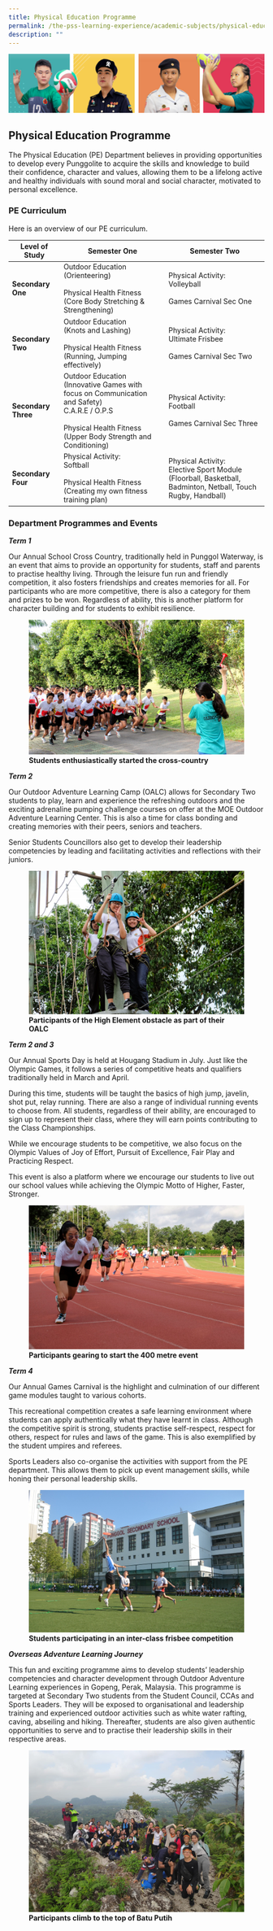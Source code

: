 ```yaml
---
title: Physical Education Programme
permalink: /the-pss-learning-experience/academic-subjects/physical-education-programme/
description: ""
---
```

![](/images/Our%20School/subbanner.jpg)

## Physical Education Programme

The Physical Education (PE) Department believes in providing opportunities to develop every Punggolite to acquire the skills and knowledge to build their confidence, character and values, allowing them to be a lifelong active and healthy individuals with sound moral and social character, motivated to personal excellence.

  

### PE Curriculum

Here is an overview of our PE curriculum.

<table>
<thead>
  <tr>
    <th>Level of Study<br></th>
    <th>Semester One<br></th>
    <th>Semester Two<br></th>
  </tr>
</thead>
<tbody>
  <tr>
    <td><b>Secondary One</b><br></td>
    <td>Outdoor Education<br>(Orienteering)<br><br>Physical Health Fitness<br>(Core Body Stretching &amp; Strengthening)</td>
    <td>Physical Activity:<br>Volleyball<br><br>Games Carnival Sec One</td>
  </tr>
  <tr>
    <td><b>Secondary Two</b><br></td>
    <td>Outdoor Education<br>(Knots and Lashing)<br><br>Physical Health Fitness<br>(Running, Jumping effectively)</td>
    <td>Physical Activity:<br>Ultimate Frisbee<br><br>Games Carnival Sec Two</td>
  </tr>
  <tr>
    <td><b>Secondary Three</b><br></td>
    <td>Outdoor Education<br>(Innovative Games with focus on Communication and Safety) <br>C.A.R.E / O.P.S<br><br>Physical Health Fitness<br>(Upper Body Strength and Conditioning)</td>
    <td>Physical Activity:<br>Football<br><br>Games Carnival Sec Three</td>
  </tr>
  <tr>
    <td><b>Secondary Four</b><br></td>
    <td>Physical Activity:<br>Softball<br><br>Physical Health Fitness<br>(Creating my own fitness training plan)</td>
    <td>Physical Activity:<br>Elective Sport Module<br>(Floorball, Basketball, Badminton, Netball, Touch Rugby, Handball)</td>
  </tr>
</tbody>
</table>

### Department Programmes and Events


  

**_Term 1_**

  

Our Annual School Cross Country, traditionally held in Punggol Waterway, is an event that aims to provide an opportunity for students, staff and parents to practise healthy living. Through the leisure fun run and friendly competition, it also fosters friendships and creates memories for all. For participants who are more competitive, there is also a category for them and prizes to be won. Regardless of ability, this is another platform for character building and for students to exhibit resilience.


<figure>
<img src="/images/Academic%20Subjects/Physical%20Education%20Programme/A%20good%20start%20is%20as%20important%20as%20being%20consistent.jpg">
<figcaption> <strong> Students enthusiastically started the cross-country</strong> </figcaption>
</figure>


**_Term 2_**

  

Our Outdoor Adventure Learning Camp (OALC) allows for Secondary Two students to play, learn and experience the refreshing outdoors and the exciting adrenaline pumping challenge courses on offer at the MOE Outdoor Adventure Learning Center. This is also a time for class bonding and creating memories with their peers, seniors and teachers.

  

Senior Students Councillors also get to develop their leadership competencies by leading and facilitating activities and reflections with their juniors.



<figure>
<img src="/images/Academic%20Subjects/Physical%20Education%20Programme/Challenging%20our%20boundaries.jpg">
<figcaption> <strong> Participants of the High Element obstacle as part of their OALC</strong> </figcaption>
</figure>



**_Term 2 and 3_**

  

Our Annual Sports Day is held at Hougang Stadium in July. Just like the Olympic Games, it follows a series of competitive heats and qualifiers traditionally held in March and April.

  

During this time, students will be taught the basics of high jump, javelin, shot put, relay running. There are also a range of individual running events to choose from. All students, regardless of their ability, are encouraged to sign up to represent their class, where they will earn points contributing to the Class Championships.

  

While we encourage students to be competitive, we also focus on the Olympic Values of Joy of Effort, Pursuit of Excellence, Fair Play and Practicing Respect.

  

This event is also a platform where we encourage our students to live out our school values while achieving the Olympic Motto of Higher, Faster, Stronger.



<figure>
<img src="/images/Academic%20Subjects/Physical%20Education%20Programme/Remove_Starting%20Strong.jpg">
<figcaption> <strong> Participants gearing to start the 400 metre event</strong> </figcaption>
</figure>


**_Term 4_**

  

Our Annual Games Carnival is the highlight and culmination of our different game modules taught to various cohorts.

  

This recreational competition creates a safe learning environment where students can apply authentically what they have learnt in class. Although the competitive spirit is strong, students practise self-respect, respect for others, respect for rules and laws of the game. This is also exemplified by the student umpires and referees.

  

Sports Leaders also co-organise the activities with support from the PE department. This allows them to pick up event management skills, while honing their personal leadership skills.


<figure>
<img src="/images/Academic%20Subjects/Physical%20Education%20Programme/Reaching%20high%20and%20up.jpg">
<figcaption> <strong> Students participating in an inter-class frisbee competition</strong> </figcaption>
</figure>

**_Overseas Adventure Learning Journey_**

  

This fun and exciting programme aims to develop students’ leadership competencies and character development through Outdoor Adventure Learning experiences in Gopeng, Perak, Malaysia. This programme is targeted at Secondary Two students from the Student Council, CCAs and Sports Leaders. They will be exposed to organisational and leadership training and experienced outdoor activities such as white water rafting, caving, abseiling and hiking. Thereafter, students are also given authentic opportunities to serve and to practise their leadership skills in their respective areas.



<figure>
<img src="/images/Academic%20Subjects/Physical%20Education%20Programme/Participants%20climb%20top%20of%20Batu%20Putih.jpg">
<figcaption> <strong> Participants climb to the top of Batu Putih</strong> </figcaption>
</figure>
